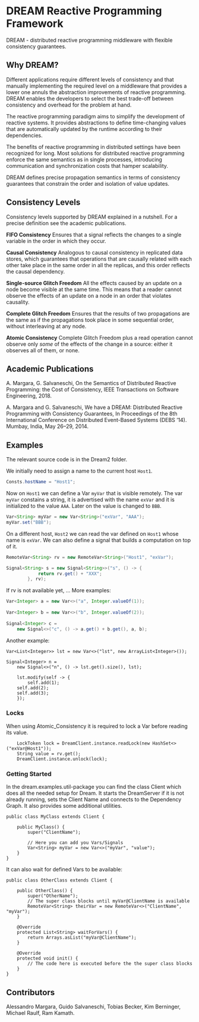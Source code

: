 # DREAM Reactive Programming Framework

DREAM - distributed reactive programming
middleware with flexible consistency guarantees.

## Why DREAM?

Different applications require different levels of consistency
and that manually implementing the required level on a middleware that
provides a lower one annuls the abstraction improvements of reactive
programming. DREAM enables the developers to select
the best trade-off between consistency and overhead for the problem at
hand.

The reactive programming paradigm aims to simplify the development of reactive
systems. It provides abstractions to define time-changing values that are
automatically updated by the runtime according to their dependencies.

The benefits of reactive programming in distributed settings have been
recognized for long. Most solutions for distributed reactive
programming enforce the same semantics as in single processes, introducing
communication and synchronization costs that hamper scalability.

DREAM defines precise propagation
semantics in terms of consistency guarantees that constrain the order and
isolation of value updates. 

## Consistency Levels

Consistency levels supported by DREAM explained in a nutshell. For a precise definition see the academic publications.

**FIFO Consistency** Ensures that a signal reflects the changes to a single variable in the order in which they occur.

**Causal Consistency** Analogous to causal consistency in replicated data stores, which guarantees that operations that are causally related with each other take place in the same order in all the replicas, and this order reflects the causal dependency.

**Single-source Glitch Freedom** All the effects caused by an update on a node become visible at the same time. This means that a reader cannot observe the effects of an update on a node in an order that violates causality.

**Complete Glitch Freedom** Ensures that the results of two propagations are the same as if the propagations took place in some sequential order, without interleaving at any node.

**Atomic Consistency** Complete Glitch Freedom plus a read operation cannot observe only *some* of the effects of the change in a source: either it observes all of them, or none.



## Academic Publications

A. Margara, G. Salvaneschi, On the Semantics of Distributed Reactive Programming: the Cost of Consistency, IEEE Transactions on Software Engineering, 2018.

A. Margara and G. Salvaneschi, We have a DREAM: Distributed Reactive Programming with Consistency Guarantees, In Proceedings of the 8th International Conference on Distributed Event-Based Systems (DEBS ’14). Mumbay, India, May 26–29, 2014.

## Examples

The relevant source code is in the Dream2 folder. 


We initially need to assign a name to the current host `Host1`.
```java
Consts.hostName = "Host1";
```
Now on `Host1` we can define a Var `myVar` that is visible remotely. The var `myVar` constains a string, it is advertised with the name `exVar` and it is initialized to the value `AAA`. Later on the value is changed to `BBB`.
```java
Var<String> myVar = new Var<String>("exVar", "AAA");
myVar.set("BBB");
```

On a different host, `Host2` we can read the var defined on `Host1` whose name is `exVar`. We can also define a signal that builds a computation on top of it.

```java
RemoteVar<String> rv = new RemoteVar<String>("Host1", "exVar");

Signal<String> s = new Signal<String>>("s", () -> {
			return rv.get() + "XXX";	
		}, rv);
```
If rv is not available yet, ...
More examples:


```java
Var<Integer> a = new Var<>("a", Integer.valueOf(1));
	  
Var<Integer> b = new Var<>("b", Integer.valueOf(2));
	  
Signal<Integer> c =
    new Signal<>("c", () -> a.get() + b.get(), a, b);
```

Another example:

```
Var<List<Integer>> lst = new Var<>("lst", new ArrayList<Integer>());
	  
Signal<Integer> n =
    new Signal<>("n", () -> lst.get().size(), lst);
	  
    lst.modify(self -> {
        self.add(1);
	self.add(2);
	self.add(3);
    });
```
	  
### Locks
When using Atomic_Consistency it is required to lock a Var before reading its value.
```
	LockToken lock = DreamClient.instance.readLock(new HashSet<>("exVar@Host1"));
	String value = rv.get();
	DreamClient.instance.unlock(lock);
```

### Getting Started
In the dream.examples.util-package you can find the class Client which does all the needed setup for Dream.
It starts the DreamServer if it is not already running, sets the Client Name and connects to the Dependency Graph.
It also provides some additional utilities.

```
public class MyClass extends Client {

	public MyClass() {
		super("ClientName");
		
		// Here you can add you Vars/Signals
		Var<String> myVar = new Var<>("myVar", "value");
	}
}
```

It can also wait for defined Vars to be available:

```
public class OtherClass extends Client {

	public OtherClass() {
		super("OtherName");
		// The super class blocks until myVar@ClientName is available
		RemoteVar<String> theirVar = new RemoteVar<>("ClientName", "myVar");
	}
	
	@Override
	protected List<String> waitForVars() {
		return Arrays.asList("myVar@ClientName");
	}
	
	@Override
	protected void init() {
		// The code here is executed before the the super class blocks
	}
}
```

## Contributors

Alessandro Margara, Guido Salvaneschi, Tobias Becker, Kim Berninger, Michael Raulf, Ram Kamath.



	  
